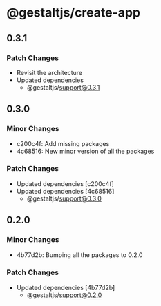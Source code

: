 # @gestaltjs/create-app

## 0.3.1

### Patch Changes

- Revisit the architecture
- Updated dependencies
  - @gestaltjs/support@0.3.1

## 0.3.0

### Minor Changes

- c200c4f: Add missing packages
- 4c68516: New minor version of all the packages

### Patch Changes

- Updated dependencies [c200c4f]
- Updated dependencies [4c68516]
  - @gestaltjs/support@0.3.0

## 0.2.0

### Minor Changes

- 4b77d2b: Bumping all the packages to 0.2.0

### Patch Changes

- Updated dependencies [4b77d2b]
  - @gestaltjs/support@0.2.0
